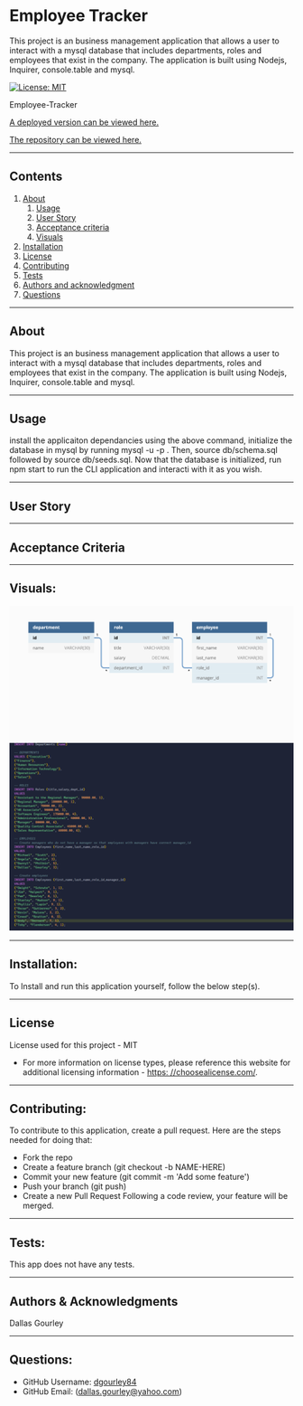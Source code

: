 
  
# Employee Tracker

  This project is an business management application that allows a user to interact with a mysql database that includes departments, roles and employees that exist in the company. The application is built using Nodejs, Inquirer, console.table and mysql.

  [![License: MIT](https://img.shields.io/badge/License-MIT-yellow.svg)](https://opensource.org/licenses/MIT)

  Employee-Tracker

  [A deployed version can be viewed here.](N/A)

  [The repository can be viewed here.](https://github.com/dgourley84/Employee-Tracker)

  ---
## Contents
1. [About](#about)
    1. [Usage](#usage)
    2. [User Story](#user-story)
    3. [Acceptance criteria](#acceptance-criteria)
    4. [Visuals](#visuals)
2. [Installation](#installation)
3. [License](#license)
4. [Contributing](#contributing)
5. [Tests](#tests)
6. [Authors and acknowledgment](#authors-and-acknowledgments)
7. [Questions](#questions)
---
## About

  This project is an business management application that allows a user to interact with a mysql database that includes departments, roles and employees that exist in the company. The application is built using Nodejs, Inquirer, console.table and mysql.

---
## Usage
  
  install the applicaiton dependancies using the above command, initialize the database in mysql by running mysql -u <user> -p <password>. Then, source db/schema.sql followed by source db/seeds.sql. Now that the database is initialized, run npm start to run the CLI application and interacti with it as you wish.

---
## User Story
  


---
## Acceptance Criteria
  
  
---
## Visuals:
  ![Schema](/media/12-sql-homework-demo-01.png)
  ![Seeds](/media/Seeds.png)

---
## Installation:

  To Install and run this application yourself, follow the below step(s).

---
## License
  License used for this project - MIT
  * For more information on license types, please reference this website
  for additional licensing information - [https: //choosealicense.com/](https://choosealicense.com/).
---

## Contributing:

  To contribute to this application, create a pull request.
  Here are the steps needed for doing that:
  - Fork the repo
  - Create a feature branch (git checkout -b NAME-HERE)
  - Commit your new feature (git commit -m 'Add some feature')
  - Push your branch (git push)
  - Create a new Pull Request
  Following a code review, your feature will be merged.

---

## Tests:

  This app does not have any tests.

---
## Authors & Acknowledgments

  Dallas Gourley

---

## Questions:
* GitHub Username: [dgourley84](https://github.com/dgourley84)
* GitHub Email: (dallas.gourley@yahoo.com)


